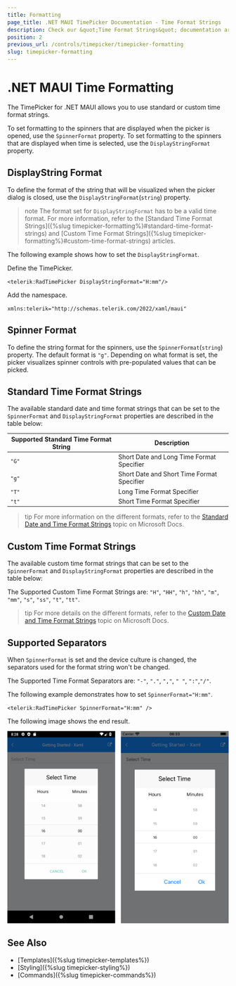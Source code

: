 ```yaml
---
title: Formatting
page_title: .NET MAUI TimePicker Documentation - Time Format Strings
description: Check our &quot;Time Format Strings&quot; documentation article for Telerik TimePicker for .NET MAUI.
position: 2
previous_url: /controls/timepicker/timepicker-formatting
slug: timepicker-formatting
---
```


# .NET MAUI Time Formatting

The TimePicker for .NET MAUI allows you to use standard or custom time format strings.

To set formatting to the spinners that are displayed when the picker is opened, use the `SpinnerFormat` property. To set formatting to the spinners that are displayed when time is selected, use the `DisplayStringFormat` property.

## DisplayString Format

To define the format of the string that will be visualized when the picker dialog is closed, use the `DisplayStringFormat`(`string`) property.

>note The format set for `DisplayStringFormat` has to be a valid time format. For more information, refer to the [Standard Time Format Strings]({%slug timepicker-formatting%}#standard-time-format-strings) and [Custom Time Format Strings]({%slug timepicker-formatting%}#custom-time-format-strings) articles.

The following example shows how to set the `DisplayStringFormat`.

Define the TimePicker.

```XAML
<telerik:RadTimePicker DisplayStringFormat="H:mm"/>
```

Add the namespace.

```XAML
xmlns:telerik="http://schemas.telerik.com/2022/xaml/maui"
```

## Spinner Format

To define the string format for the spinners, use the `SpinnerFormat`(`string`) property. The default format is `"g"`. Depending on what format is set, the picker visualizes spinner controls with pre-populated values that can be picked.

## Standard Time Format Strings

The available standard date and time format strings that can be set to the `SpinnerFormat` and `DisplayStringFormat` properties are described in the table below:

| Supported Standard Time Format String | Description |
| -------- | -------- |
| `"G"` | Short Date and Long Time Format Specifier |
| `"g"` | Short Date and Short Time Format Specifier |
| `"T"` | Long Time Format Specifier |
| `"t"` | Short Time Format Specifier |

>tip For more information on the different formats, refer to the [Standard Date and Time Format Strings](https://docs.microsoft.com/en-us/dotnet/standard/base-types/standard-date-and-time-format-strings) topic on Microsoft Docs.

## Custom Time Format Strings

The available custom time format strings that can be set to the `SpinnerFormat` and `DisplayStringFormat` properties are described in the table below:

The Supported Custom Time Format Strings are: `"H"`, `"HH"`,  `"h"`, `"hh"`, `"m"`, `"mm"`, `"s"`, `"ss"`, `"t"`, `"tt"`.

>tip For more details on the different formats, refer to the [Custom Date and Time Format Strings](https://docs.microsoft.com/en-us/dotnet/standard/base-types/custom-date-and-time-format-strings) topic on Microsoft Docs.

## Supported Separators

When `SpinnerFormat` is set and the device culture is changed, the separators used for the format string won't be changed.

The Supported Time Format Separators are: `"-"`, `"."`, `","`, `" "`, `":"`,`"/"`.

The following example demonstrates how to set `SpinnerFormat="H:mm"`.

```XAML
<telerik:RadTimePicker SpinnerFormat="H:mm" />
```


The following image shows the end result.

![TimePicker Formatting](images/timepicker-string-format-H-mm.png)

## See Also

- [Templates]({%slug timepicker-templates%})
- [Styling]({%slug timepicker-styling%})
- [Commands]({%slug timepicker-commands%})

